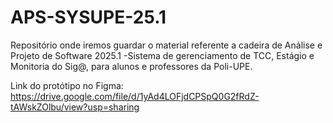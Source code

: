 # APS-SYSUPE-25.1
Repositório onde iremos guardar o material referente a cadeira de Análise e Projeto de Software 2025.1 -Sistema de gerenciamento de TCC, Estágio e Monitoria do Sig@, para alunos e professores da Poli-UPE. 

Link do protótipo no Figma: https://drive.google.com/file/d/1yAd4LOFjdCPSpQ0G2fRdZ-tAWskZOlbu/view?usp=sharing